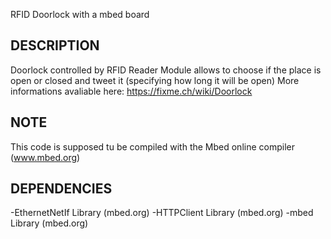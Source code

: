 RFID Doorlock with a mbed board

DESCRIPTION
-----------
Doorlock controlled by RFID Reader
Module allows to choose if the place is open or closed and tweet it (specifying how long it will be open)
More informations avaliable here: https://fixme.ch/wiki/Doorlock

NOTE
-----------
This code is supposed tu be compiled with the Mbed online compiler (www.mbed.org)

DEPENDENCIES
-----------
-EthernetNetIf Library (mbed.org)
-HTTPClient Library (mbed.org)
-mbed Library (mbed.org)
